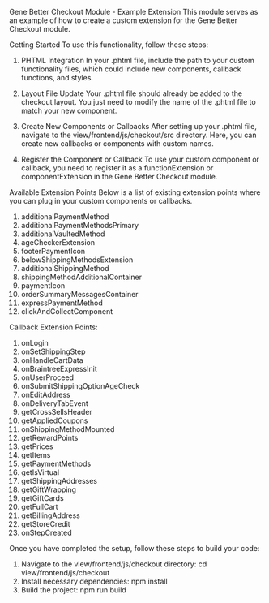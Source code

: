 Gene Better Checkout Module - Example Extension
This module serves as an example of how to create a custom extension for the Gene Better Checkout module.

Getting Started
To use this functionality, follow these steps:

1. PHTML Integration
In your .phtml file, include the path to your custom functionality files, which could include new components, callback functions, and styles.

2. Layout File Update
Your .phtml file should already be added to the checkout layout. You just need to modify the name of the .phtml file to match your new component.

3. Create New Components or Callbacks
After setting up your .phtml file, navigate to the view/frontend/js/checkout/src directory. Here, you can create new callbacks or components with custom names.

4. Register the Component or Callback
To use your custom component or callback, you need to register it as a functionExtension or componentExtension in the Gene Better Checkout module.

Available Extension Points
Below is a list of existing extension points where you can plug in your custom components or callbacks.

1. additionalPaymentMethod 
2. additionalPaymentMethodsPrimary 
3. additionalVaultedMethod 
4. ageCheckerExtension 
5. footerPaymentIcon 
6. belowShippingMethodsExtension 
7. additionalShippingMethod 
8. shippingMethodAdditionalContainer 
9. paymentIcon 
10. orderSummaryMessagesContainer 
11. expressPaymentMethod 
12. clickAndCollectComponent 

Callback Extension Points:
1. onLogin 
2. onSetShippingStep 
3. onHandleCartData 
4. onBraintreeExpressInit 
5. onUserProceed 
6. onSubmitShippingOptionAgeCheck 
7. onEditAddress 
8. onDeliveryTabEvent 
9. getCrossSellsHeader 
10. getAppliedCoupons 
11. onShippingMethodMounted 
12. getRewardPoints 
13. getPrices 
14. getItems 
15. getPaymentMethods 
16. getIsVirtual 
17. getShippingAddresses 
18. getGiftWrapping 
19. getGiftCards 
20. getFullCart 
21. getBillingAddress 
22. getStoreCredit 
23. onStepCreated

Once you have completed the setup, follow these steps to build your code:

1. Navigate to the view/frontend/js/checkout directory:
cd view/frontend/js/checkout
2. Install necessary dependencies:
npm install
3. Build the project:
npm run build